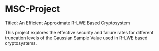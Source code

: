 # MSC-Project
Titled: An Efficient Approximate R-LWE Based Cryptosystem

This project explores the effective security and failure rates for different truncation levels of the Gaussian Sample Value used in R-LWE based cryptosystems.
